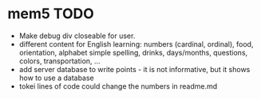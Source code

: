 # mem5 TODO

- Make debug div closeable for user.  
- different content for English learning: numbers (cardinal, ordinal), food, orientation, alphabet simple spelling, drinks, days/months, questions, colors, transportation, ...  
- add server database to write points - it is not informative, but it shows how to use a database 
- tokei lines of code could change the numbers in readme.md  
